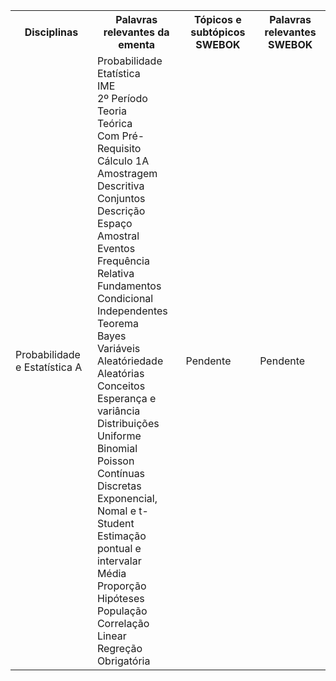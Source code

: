 <table>
    <tr>
      <th>Disciplinas</th>
      <th>Palavras relevantes da ementa</th>
      <th>Tópicos e subtópicos SWEBOK</th>
      <th>Palavras relevantes SWEBOK</th>
    </tr>
    <tr>
        <td>Probabilidade e Estatística A</td>
            <td>
                Probabilidade</br>	
                Etatística</br>	
                IME</br>	
                2º Período</br>	
                Teoria</br>	
                Teórica</br>	
                Com Pré-Requisito</br>	
                Cálculo 1A</br>	
                Amostragem</br>	
                Descritiva</br>	
                Conjuntos</br>	
                Descrição</br>	
                Espaço Amostral</br>	
                Eventos</br>	
                Frequência Relativa</br>	
                Fundamentos</br>	
                Condicional</br>	
                Independentes</br>	
                Teorema</br>	
                Bayes</br>	
                Variáveis</br>	
                Aleatóriedade</br>	
                Aleatórias</br>	
                Conceitos</br>	
                Esperança e variância</br>	
                Distribuições</br>	
                Uniforme</br>	
                Binomial</br>	
                Poisson</br>	
                Contínuas</br>	
                Discretas</br>	
                Exponencial, Nomal e t-Student</br>	
                Estimação pontual e intervalar</br>	
                Média</br>	
                Proporção</br>	
                Hipóteses</br>	
                População</br>	
                Correlação</br>	
                Linear</br>	
                Regreção</br>	
                Obrigatória</br>	
            </td>
            <td>
                Pendente
            </td>
            <td>
                Pendente
            </td>
    </tr>
</table>
